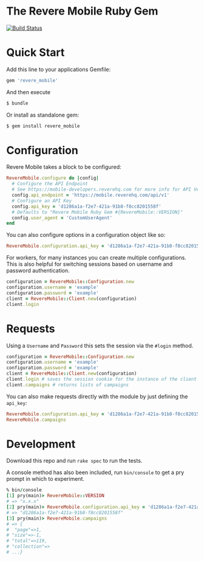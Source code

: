 # The Revere Mobile Ruby Gem

[![Build
Status](https://travis-ci.org/revolution-messaging/revere_mobile_ruby_client.svg?branch=master)](https://travis-ci.org/revolution-messaging/revere_mobile_ruby_client)

# Quick Start

Add this line to your applications Gemfile:

```ruby
gem 'revere_mobile'
```

And then execute

```sh
$ bundle
```

Or install as standalone gem:

```sh
$ gem install revere_mobile
```

# Configuration

Revere Mobile takes a block to be configured:

```ruby
RevereMobile.configure do |config|
  # Configure the API Endpoint
  # See https://mobile-developers.reverehq.com for more info for API Versions
  config.api_endpoint = 'https://mobile.reverehq.com/api/v1'
  # Configure an API Key
  config.api_key = 'd1286a1a-f2e7-421a-91b8-f8cc8201558f'
  # Defaults to "Revere Mobile Ruby Gem #{RevereMobile::VERSION}"
  config.user_agent = 'CustomUserAgent'
end
```

You can also configure options in a configuration object like so:

```ruby
RevereMobile.configuration.api_key = 'd1286a1a-f2e7-421a-91b8-f8cc8201558f'
```

For workers, for many instances you can create multiple configurations. This is also helpful for switching sessions based on
username and password authentication.

```ruby
configuration = RevereMobile::Configuration.new
configuration.username = 'example'
configuration.password = 'example'
client = RevereMobile::Client.new(configuration)
client.login 
```

# Requests

Using a `Username` and `Password` this sets the session via the `#login` method.

```ruby
configuration = RevereMobile::Configuration.new
configuration.username = 'example'
configuration.password = 'example'
client = RevereMobile::Client.new(configuration)
client.login # saves the session cookie for the instance of the client
client.campaigns # returns lists of campaigns
```

You can also make requests directly with the module by just defining the `api_key`:

```ruby
RevereMobile.configuration.api_key = 'd1286a1a-f2e7-421a-91b8-f8cc8201558f'
RevereMobile.campaigns
```


# Development

Download this repo and run `rake spec` to run the tests.

A console method has also been included, run `bin/console` to get a pry prompt in which to experiment.

```ruby
% bin/console
[1] pry(main)> RevereMobile::VERSION
# => "x.x.x"
[2] pry(main)> RevereMobile.configuration.api_key = 'd1286a1a-f2e7-421a-91b8-f8cc8201558f'
# => "d1286a1a-f2e7-421a-91b8-f8cc8201558f"
[3] pry(main)> RevereMobile.campaigns
# => {
#  "page"=>1,
# "size"=>-1,
# "total"=>119,
# "collection"=>
# ...}
```
